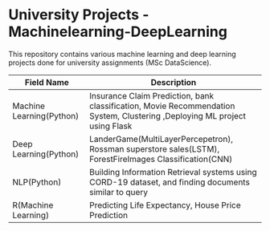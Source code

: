 # University Projects - Machinelearning-DeepLearning

This repository contains various machine learning and deep learning projects done for university assignments (MSc DataScience).

| Field Name                                   | Description |
| ---------------------------------------------| -----------  |
| Machine Learning(Python)                     | Insurance Claim Prediction, bank classification, Movie Recommendation System, Clustering ,Deploying ML project using Flask  |
| Deep Learning(Python)                        | LanderGame(MultiLayerPercepetron), Rossman superstore sales(LSTM), ForestFireImages Classification(CNN) |
| NLP(Python)                                  | Building Information Retrieval systems using CORD-19 dataset, and finding documents similar to query    |
| R(Machine Learning)                          | Predicting Life Expectancy, House Price Prediction   |

